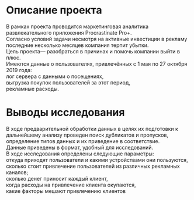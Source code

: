 # Описание проекта
В рамках проекта проводится маркетинговая аналитика развлекательного приложения Procrastinate Pro+.  
Согласно условий задачи несмотря на активные инвестиции в рекламу последние несколько месяцев компания терпит убытки.  
Цель проекта— разобраться в причинах и помочь компании выйти в плюс.  
Имеются данные о пользователях, привлечённых с 1 мая по 27 октября 2019 года:  
лог сервера с данными о посещениях,  
выгрузка покупок пользователей за этот период,  
рекламные расходы.  

# Выводы исследования 
В ходе предварительной обработки данных в целях их подготовки к дальнейшему анализу проведен поиск дубликатов и пропусков, определение типов данных и их приведение в соответствие.  
Данные приведены в формат, удобный для исследований.  
В ходе исследования определены следующие параметры:  
откуда приходят пользователи и какими устройствами они пользуются,  
сколько стоит привлечение пользователей из различных рекламных каналов;  
сколько денег приносит каждый клиент,  
когда расходы на привлечение клиента окупаются,  
какие факторы мешают привлечению клиентов
